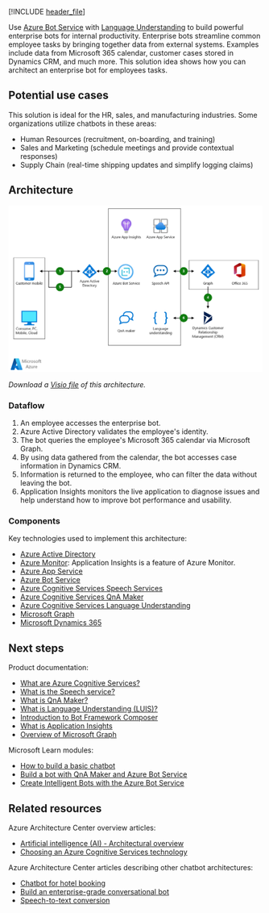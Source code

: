 [!INCLUDE [header_file](../../../includes/sol-idea-header.md)]

Use [Azure Bot Service](/azure/bot-service/) with [Language Understanding](/azure/cognitive-services/luis/) to build powerful enterprise bots for internal productivity. Enterprise bots streamline common employee tasks by bringing together data from external systems. Examples include data from Microsoft 365 calendar, customer cases stored in Dynamics CRM, and much more. This solution idea shows how you can architect an enterprise bot for employees tasks.

## Potential use cases

This solution is ideal for the HR, sales, and manufacturing industries. Some organizations utilize chatbots in these areas:

- Human Resources (recruitment, on-boarding, and training)
- Sales and Marketing (schedule meetings and provide contextual responses)
- Supply Chain (real-time shipping updates and simplify logging claims)

## Architecture

[ ![Architecture diagram: enterprise bot working with Office 365 and Dynamics CRM to streamline common employee tasks.](../media/enterprise-productivity-chatbot.png)](../media/enterprise-productivity-chatbot.png#lightbox)

*Download a [Visio file](https://arch-center.azureedge.net/enterprise-productivity-chatbot.vsdx) of this architecture.*

### Dataflow

1. An employee accesses the enterprise bot.
1. Azure Active Directory validates the employee's identity.
1. The bot queries the employee's Microsoft 365 calendar via Microsoft Graph.
1. By using data gathered from the calendar, the bot accesses case information in Dynamics CRM.
1. Information is returned to the employee, who can filter the data without leaving the bot.
1. Application Insights monitors the live application to diagnose issues and help understand how to improve bot performance and usability.

### Components

Key technologies used to implement this architecture:

* [Azure Active Directory](https://azure.microsoft.com/services/active-directory)
* [Azure Monitor](https://azure.microsoft.com/services/monitor): Application Insights is a feature of Azure Monitor.
* [Azure App Service](https://azure.microsoft.com/services/app-service)
* [Azure Bot Service](https://azure.microsoft.com/services/bot-service)
* [Azure Cognitive Services Speech Services](https://azure.microsoft.com/services/cognitive-services/speech-services)
* [Azure Cognitive Services QnA Maker](https://azure.microsoft.com/services/cognitive-services/qna-maker)
* [Azure Cognitive Services Language Understanding](https://azure.microsoft.com/services/cognitive-services/language-understanding-intelligent-service)
* [Microsoft Graph](https://developer.microsoft.com/graph)
* [Microsoft Dynamics 365](https://dynamics.microsoft.com)

## Next steps

Product documentation:

* [What are Azure Cognitive Services?](/azure/cognitive-services/what-are-cognitive-services)
* [What is the Speech service?](/azure/cognitive-services/speech-service/overview)
* [What is QnA Maker?](/azure/cognitive-services/QnAMaker/Overview/overview)
* [What is Language Understanding (LUIS)?](/azure/cognitive-services/luis/what-is-luis)
* [Introduction to Bot Framework Composer](/composer/introduction)
* [What is Application Insights](/azure/azure-monitor/app/app-insights-overview)
* [Overview of Microsoft Graph](/graph/overview)

Microsoft Learn modules:

* [How to build a basic chatbot](/training/modules/how-build-basic-chatbot)
* [Build a bot with QnA Maker and Azure Bot Service](/training/modules/build-faq-chatbot-qna-maker-azure-bot-service)
* [Create Intelligent Bots with the Azure Bot Service](/training/paths/create-bots-with-the-azure-bot-service)

## Related resources

Azure Architecture Center overview articles:

* [Artificial intelligence (AI) - Architectural overview](../../data-guide/big-data/ai-overview.md)
* [Choosing an Azure Cognitive Services technology](../../data-guide/technology-choices/cognitive-services.md)

Azure Architecture Center articles describing other chatbot architectures:

* [Chatbot for hotel booking](../../example-scenario/ai/commerce-chatbot.yml)
* [Build an enterprise-grade conversational bot](../../reference-architectures/ai/conversational-bot.yml)
* [Speech-to-text conversion](/azure/architecture/example-scenario/ai/speech-to-text-transcription-analytics)
